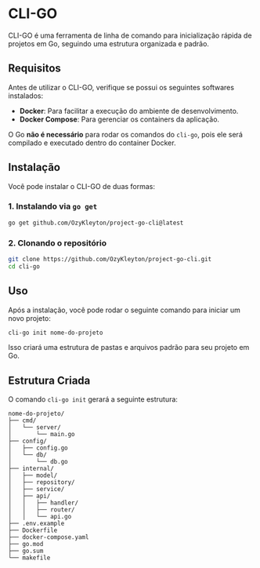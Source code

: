 # CLI-GO

CLI-GO é uma ferramenta de linha de comando para inicialização rápida de projetos em Go, seguindo uma estrutura organizada e padrão.

## Requisitos

Antes de utilizar o CLI-GO, verifique se possui os seguintes softwares instalados:

- **Docker**: Para facilitar a execução do ambiente de desenvolvimento.
- **Docker Compose**: Para gerenciar os containers da aplicação.

O Go **não é necessário** para rodar os comandos do `cli-go`, pois ele será compilado e executado dentro do container Docker.

## Instalação

Você pode instalar o CLI-GO de duas formas:

### 1. Instalando via `go get`  

```sh
go get github.com/OzyKleyton/project-go-cli@latest
```

### 2. Clonando o repositório

```sh
git clone https://github.com/OzyKleyton/project-go-cli.git
cd cli-go
```

## Uso

Após a instalação, você pode rodar o seguinte comando para iniciar um novo projeto:

```sh
cli-go init nome-do-projeto
```

Isso criará uma estrutura de pastas e arquivos padrão para seu projeto em Go.

## Estrutura Criada

O comando `cli-go init` gerará a seguinte estrutura:

```
nome-do-projeto/
├── cmd/
│   └── server/
│       └── main.go
├── config/
│   ├── config.go
│   └── db/
│       └── db.go
├── internal/
│   ├── model/
│   ├── repository/
│   ├── service/
│   ├── api/
│   │   ├── handler/
│   │   ├── router/
│   │   └── api.go
├── .env.example
├── Dockerfile
├── docker-compose.yaml
├── go.mod
├── go.sum
└── makefile
```

##



